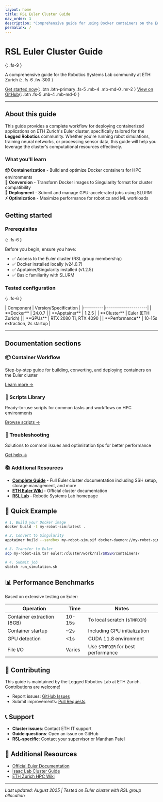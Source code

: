 ```yaml
---
layout: home
title: RSL Euler Cluster Guide
nav_order: 1
description: "Comprehensive guide for using Docker containers on the Euler cluster at ETH Zurich"
permalink: /
---
```


# RSL Euler Cluster Guide
{: .fs-9 }

A comprehensive guide for the Robotics Systems Lab community at ETH Zurich
{: .fs-6 .fw-300 }

[Get started now](#getting-started){: .btn .btn-primary .fs-5 .mb-4 .mb-md-0 .mr-2 } [View on GitHub](https://github.com/leggedrobotics/euler-cluster-guide){: .btn .fs-5 .mb-4 .mb-md-0 }

---

## About this guide

This guide provides a complete workflow for deploying containerized applications on ETH Zurich's Euler cluster, specifically tailored for the **Legged Robotics** community. Whether you're running robot simulations, training neural networks, or processing sensor data, this guide will help you leverage the cluster's computational resources effectively.

### What you'll learn

<div class="alert alert-info">
<strong>📦 Containerization</strong> - Build and optimize Docker containers for HPC environments<br>
<strong>🔄 Conversion</strong> - Transform Docker images to Singularity format for cluster compatibility<br>
<strong>🚀 Deployment</strong> - Submit and manage GPU-accelerated jobs using SLURM<br>
<strong>⚡ Optimization</strong> - Maximize performance for robotics and ML workloads
</div>

## Getting started

### Prerequisites
{: .fs-6 }

Before you begin, ensure you have:

- ✅ Access to the Euler cluster (RSL group membership)
- ✅ Docker installed locally (v24.0.7)
- ✅ Apptainer/Singularity installed (v1.2.5)
- ✅ Basic familiarity with SLURM

### Tested configuration
{: .fs-6 }

<div class="code-example" markdown="1">
| Component | Version/Specification |
|:----------|:---------------------|
| **Docker** | 24.0.7 |
| **Apptainer** | 1.2.5 |
| **Cluster** | Euler (ETH Zurich) |
| **GPUs** | RTX 2080 Ti, RTX 4090 |
| **Performance** | 10-15s extraction, 2s startup |
</div>

---

## Documentation sections

<div class="grid">
  <div class="card">
    <h3>📦 Container Workflow</h3>
    <p>Step-by-step guide for building, converting, and deploying containers on the Euler cluster</p>
    <p><a href="container-workflow/" class="btn btn-outline">Learn more →</a></p>
  </div>
  <div class="card">
    <h3>📝 Scripts Library</h3>
    <p>Ready-to-use scripts for common tasks and workflows on HPC environments</p>
    <p><a href="scripts/" class="btn btn-outline">Browse scripts →</a></p>
  </div>
  <div class="card">
    <h3>🔧 Troubleshooting</h3>
    <p>Solutions to common issues and optimization tips for better performance</p>
    <p><a href="troubleshooting/" class="btn btn-outline">Get help →</a></p>
  </div>
</div>

### 📚 Additional Resources

- [**Complete Guide**](complete-guide/) - Full Euler cluster documentation including SSH setup, storage management, and more
- [**ETH Euler Wiki**](https://scicomp.ethz.ch/wiki/Euler) - Official cluster documentation
- [**RSL Lab**](https://rsl.ethz.ch) - Robotic Systems Lab homepage

## 🏃 Quick Example

```bash
# 1. Build your Docker image
docker build -t my-robot-sim:latest .

# 2. Convert to Singularity
apptainer build --sandbox my-robot-sim.sif docker-daemon://my-robot-sim:latest

# 3. Transfer to Euler
scp my-robot-sim.tar euler:/cluster/work/rsl/$USER/containers/

# 4. Submit job
sbatch run_simulation.sh
```

## 📊 Performance Benchmarks

Based on extensive testing on Euler:

| Operation | Time | Notes |
|-----------|------|-------|
| Container extraction (8GB) | 10-15s | To local scratch (`$TMPDIR`) |
| Container startup | ~2s | Including GPU initialization |
| GPU detection | <1s | CUDA 11.8 environment |
| File I/O | Varies | Use `$TMPDIR` for best performance |

## 🤝 Contributing

This guide is maintained by the Legged Robotics Lab at ETH Zurich. Contributions are welcome!

- Report issues: [GitHub Issues](https://github.com/leggedrobotics/euler-cluster-guide/issues)
- Submit improvements: [Pull Requests](https://github.com/leggedrobotics/euler-cluster-guide/pulls)

## 📞 Support

- **Cluster issues**: Contact ETH IT support
- **Guide questions**: Open an issue on GitHub
- **RSL-specific**: Contact your supervisor or Manthan Patel

## 🔗 Additional Resources

- [Official Euler Documentation](https://scicomp.ethz.ch/wiki/Euler)
- [Isaac Lab Cluster Guide](https://isaac-sim.github.io/IsaacLab/main/source/deployment/cluster.html)
- [ETH Zurich HPC Wiki](https://scicomp.ethz.ch/wiki)

---

*Last updated: August 2025 | Tested on Euler cluster with RSL group allocation*